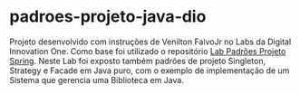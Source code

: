 # padroes-projeto-java-dio
Projeto desenvolvido com instruções de Venilton FalvoJr no Labs da Digital Innovation One. 
Como base foi utilizado o repositório [Lab Padrões Projeto Spring](digitalinnovationone/lab-padroes-projeto-spring). 
Neste Lab foi exposto também padrões de projeto Singleton, Strategy e Facade em Java puro, 
com o exemplo de implementação de um Sistema que gerencia uma Biblioteca em Java.
